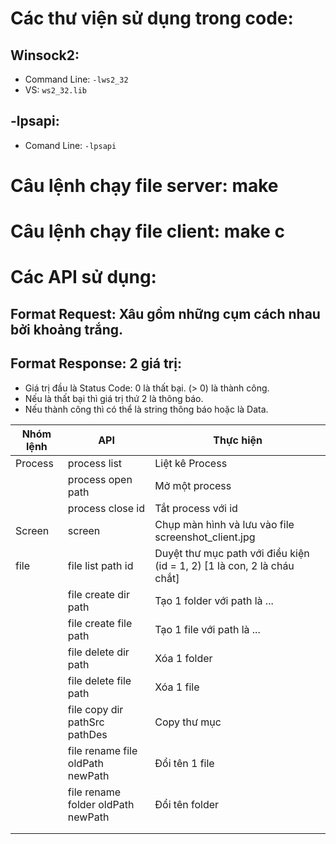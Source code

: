 # Các thư viện sử dụng trong code:

## Winsock2:

- Command Line: `-lws2_32`
- VS: `ws2_32.lib`

## -lpsapi:

- Comand Line: `-lpsapi`

# Câu lệnh chạy file server: make

# Câu lệnh chạy file client: make c

# Các API sử dụng:

## Format Request: Xâu gồm những cụm cách nhau bởi khoảng trắng.

## Format Response: 2 giá trị:

- Giá trị đầu là Status Code: 0 là thất bại. (> 0) là thành công.
- Nếu là thất bại thì giá trị thứ 2 là thông báo.
- Nếu thành công thì có thể là string thông báo hoặc là Data.

| Nhóm lệnh | API                                | Thực hiện                                                               |
| --------- | ---------------------------------- | ----------------------------------------------------------------------- |
| Process   | process list                       | Liệt kê Process                                                         |
|           | process open path                  | Mở một process                                                          |
|           | process close id                   | Tắt process với id                                                      |
| Screen    | screen                             | Chụp màn hình và lưu vào file screenshot_client.jpg                     |
| file      | file list path id                  | Duyệt thư mục path với điều kiện (id = 1, 2) [1 là con, 2 là cháu chắt] |
|           | file create dir path               | Tạo 1 folder với path là ...                                            |
|           | file create file path              | Tạo 1 file với path là ...                                              |
|           | file delete dir path               | Xóa 1 folder                                                            |
|           | file delete file path              | Xóa 1 file                                                              |
|           | file copy dir pathSrc pathDes      | Copy thư mục                                                            |
|           | file rename file oldPath newPath   | Đổi tên 1 file                                                          |
|           | file rename folder oldPath newPath | Đổi tên folder                                                          |
|           |                                    |                                                                         |
|           |                                    |                                                                         |
